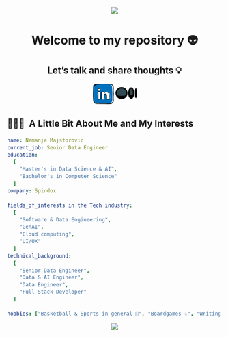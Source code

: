 <p align="center">
  <img src="https://capsule-render.vercel.app/api?type=waving&color=_custom_gradient:0:a0c4ff,25:b3d9ff,50:fff5ba,75:ffcba4,100:ffb3a7&text=🐦‍🔥Hello%20World!&height=100&section=header&fontColor=ffffff&strokeColor=000&strokeWidth=2"/>
</p>

<h1 align="center">
  Welcome to my repository 👽
</h1>

<h2 align="center">
  Let’s talk and share thoughts 💡
</h2>

<p align="center">
  <a href="https://it.linkedin.com/in/nemanja-majstorovic-b47302206">
    <img height="50" src="https://github.com/nmswe/nmswe/blob/main/images/linkedin_logo.png"/>
  </a>
  <a href="https://medium.com/@nemanja.majstorovic.swe">
    <img height="50" src="https://github.com/nmswe/nmswe/blob/main/images/medium_logo.png"/>
  </a>
</p>

<h2> 👨🏻‍💻 &nbsp;A Little Bit About Me and My Interests</h2>

```yaml
name: Nemanja Majstorovic
current_job: Senior Data Engineer
education:
  [
    "Master's in Data Science & AI",
    "Bachelor's in Computer Science"
  ]
company: Spindox

fields_of_interests in the Tech industry:
  [
    "Software & Data Engineering",
    "GenAI",
    "Cloud computing",
    "UI/UX"
  ]
technical_background:
  [
    "Senior Data Engineer",
    "Data & AI Engineer",
    "Data Engineer",
    "Full Stack Developer"
  ]
  
hobbies: ["Basketball & Sports in general 🏀", "Boardgames ♘", "Writing ✍🏻", "Chilling 🍃"]
```

<p align="center">
  <img src="https://capsule-render.vercel.app/api?type=waving&color=_custom_gradient:0:6495ed,25:87cefa,50:fffacd,75:ffa07a,100:fa8072&height=100&section=footer"/>
</p>


